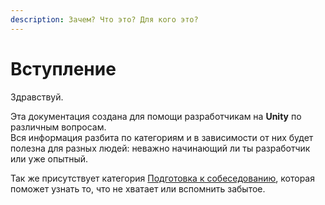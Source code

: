 ```yaml
---
description: Зачем? Что это? Для кого это?
---
```


# Вступление

Здравствуй.

  
Эта документация создана для помощи разработчикам на **Unity** по различным вопросам.  
Вся информация разбита по категориям и в зависимости от них будет полезна для разных людей: неважно начинающий ли ты разработчик или уже опытный.

  
Так же присутствует категория [Подготовка к собеседованию](preparing-for-an-interview/interview.md), которая поможет узнать то, что не хватает или вспомнить забытое.





